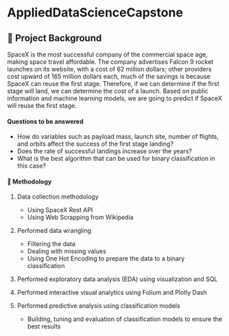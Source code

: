 # AppliedDataScienceCapstone

## 📄 Project Background

SpaceX is the most successful company of the commercial space age, making space travel affordable. The company advertises Falcon 9 rocket launches on its website, with a cost of 62 million dollars; other providers cost upward of 165 million dollars each, much of the savings is because SpaceX can reuse the first stage. Therefore, if we can determine if the first stage will land, we can determine the cost of a launch. Based on public information and machine learning models, we are going to predict if SpaceX will reuse the first stage.

#### Questions to be answered

- How do variables such as payload mass, launch site, number of flights, and orbits affect the success of the first stage landing?
- Does the rate of successful landings increase over the years?
- What is the best algorithm that can be used for binary classification in this case?


#### 📄 Methodology

1. Data collection methodology
    -	Using SpaceX Rest API
    -	Using Web Scrapping from Wikipedia

2. Performed data wrangling
    - Filtering the data
    -	Dealing with missing values
    -	Using One Hot Encoding to prepare the data to a binary classification
3. Performed exploratory data analysis (EDA) using visualization and SQL
4. Performed interactive visual analytics using Folium and Plotly Dash 
5. Performed predictive analysis using classification models
    - Building, tuning and evaluation of classification models to ensure the best results

